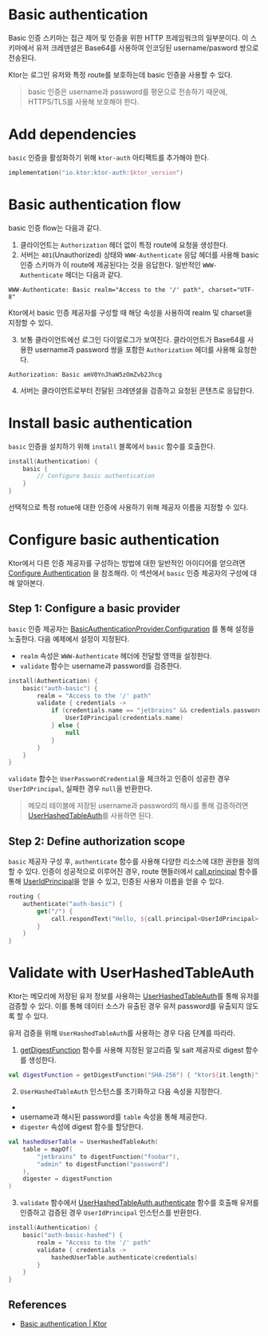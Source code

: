 # Basic authentication

Basic 인증 스키마는 접근 제어 및 인증을 위한 HTTP 프레임워크의 일부분이다. 이 스키마에서 유저 크레덴셜은 Base64를 사용하여 인코딩된 username/pasword 쌍으로 전송된다.

Ktor는 로그인 유저와 특정 route를 보호하는데 basic 인증을 사용할 수 있다.

> basic 인증은 username과 password를 평문으로 전송하기 때문에, HTTPS/TLS를 사용해 보호해야 한다.

# **Add dependencies**

`basic` 인증을 활성화하기 위해 `ktor-auth` 아티팩트를 추가해야 한다.

```kotlin
implementation("io.ktor:ktor-auth:$ktor_version")
```

# **Basic authentication flow**

basic 인증 flow는 다음과 같다.

1. 클라이언트는 `Authorization` 헤더 없이 특정 route에 요청을 생성한다.
2. 서버는 `401`(Unauthorized) 상태와 `WWW-Authenticate` 응답 헤더를 사용해 basic 인증 스키마가 이 route에 제공된다는 것을 응답한다.
   일반적인 `WWW-Authenticate` 헤더는 다음과 같다.

```
WWW-Authenticate: Basic realm="Access to the '/' path", charset="UTF-8"
```

Ktor에서 basic 인증 제공자를 구성할 때 해당 속성을 사용하여 realm 및 charset을 지정할 수 있다.

3. 보통 클라이언트에선 로그인 다이얼로그가 보여진다. 클라이언트가 Base64를 사용한 username과 password 쌍을 포함한 `Authorization` 헤더를 사용해 요청한다.

```
Authorization: Basic amV0YnJhaW5zOmZvb2Jhcg
```

4. 서버는 클라이언트로부터 전달된 크레덴셜을 검증하고 요청된 콘텐츠로 응답한다.

# **Install basic authentication**

`basic` 인증을 설치하기 위해 `install` 블록에서 `basic` 함수를 호출한다.

```kotlin
install(Authentication) {
    basic {
        // Configure basic authentication
    }
}
```

선택적으로 특정 rotue에 대한 인증에 사용하기 위해 제공자 이름을 지정할 수 있다.

# **Configure basic authentication**

Ktor에서 다른 인증 제공자를 구성하는 방법에 대한 일반적인 아이디어를
얻으려면 [Configure Authentication](https://ktor.io/docs/authentication.html#configure)
을 참조해라. 이 섹션에서 `basic` 인증 제공자의 구성에 대해 알아본다.

## **Step 1: Configure a basic provider**

`basic` 인증
제공자는 [BasicAuthenticationProvider.Configuration](https://api.ktor.io/ktor-features/ktor-auth/ktor-auth/io.ktor.auth/-basic-authentication-provider/-configuration/index.html)
를 통해 설정을 노출한다. 다음 예제에서 설정이 지정된다.

- `realm` 속성은 `WWW-Authenticate` 헤더에 전달할 영역을 설정한다.
- `validate` 함수는 username과 password를 검증한다.

```kotlin
install(Authentication) {
    basic("auth-basic") {
        realm = "Access to the '/' path"
        validate { credentials ->
            if (credentials.name == "jetbrains" && credentials.password == "foobar") {
                UserIdPrincipal(credentials.name)
            } else {
                null
            }
        }
    }
}
```

`validate` 함수는 `UserPasswordCredential`을 체크하고 인증이 성공한 경우 `UserIdPrincipal`, 실패한 경우 `null`을 반환한다.

> 메모리 테이블에 저장된 username과 password의 해시를 통해
> 검증하려면 [UserHashedTableAuth](https://ktor.io/docs/basic.html#validate-user-hash)를 사용하면 된다.
>

## **Step 2: Define authorization scope**

`basic` 제공자 구성 후, `authenticate` 함수를 사용해 다양한 리소스에 대한 권한을 정의할 수 있다. 인증이 성공적으로 이루어진 경우, route
핸들러에서 [call.principal](https://api.ktor.io/ktor-features/ktor-auth/ktor-auth/io.ktor.auth/principal.html) 함수를
통해 [UserIdPrincipal](https://api.ktor.io/ktor-features/ktor-auth/ktor-auth/io.ktor.auth/-user-id-principal/index.html)을
얻을 수 있고, 인증된 사용자 이름을 얻을 수 있다.

```kotlin
routing {
    authenticate("auth-basic") {
        get("/") {
            call.respondText("Hello, ${call.principal<UserIdPrincipal>()?.name}!")
        }
    }
}
```

# **Validate with UserHashedTableAuth**

Ktor는 메모리에 저장된 유저 정보를 사용하는 [UserHashedTableAuth](https://ktor.io/docs/basic.html#validate-user-hash)를 통해 유저를 검증할 수 있다.
이를 통해 데이터 소스가 유출된 경우 유저 password를 유출되지 않도록 할 수 있다.

유저 검증을 위해 `UserHashedTableAuth`를 사용하는 경우 다음 단계를 따라라.

1. [getDigestFunction](https://api.ktor.io/ktor-utils/ktor-utils/io.ktor.util/get-digest-function.html) 함수를 사용해 지정된 알고리즘
   및 salt 제공자로 digest 함수를 생성한다.

```kotlin
val digestFunction = getDigestFunction("SHA-256") { "ktor${it.length}" }
```

2. `UserHashedTableAuth` 인스턴스를 초기화하고 다음 속성을 지정한다.

-
- username과 해시된 password를 `table` 속성을 통해 제공한다.
- `digester` 속성에 digest 함수를 할당한다.

```kotlin
val hashedUserTable = UserHashedTableAuth(
    table = mapOf(
        "jetbrains" to digestFunction("foobar"),
        "admin" to digestFunction("password")
    ),
    digester = digestFunction
)
```

3. `validate`
   함수에서 [UserHashedTableAuth.authenticate](https://api.ktor.io/ktor-features/ktor-auth/ktor-auth/io.ktor.auth/-user-hashed-table-auth/authenticate.html)
   함수를 호출해 유저를 인증하고 검증된 경우 `UserIdPrincipal` 인스턴스를 반환한다.

```kotlin
install(Authentication) {
    basic("auth-basic-hashed") {
        realm = "Access to the '/' path"
        validate { credentials ->
            hashedUserTable.authenticate(credentials)
        }
    }
}
```

## References

* [Basic authentication | Ktor](https://ktor.io/docs/basic.html)